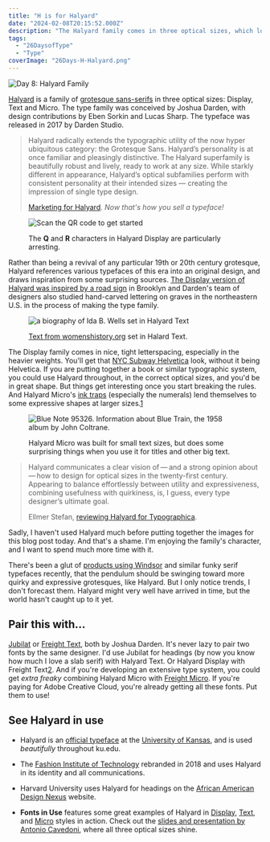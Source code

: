 ```yaml
---
title: "H is for Halyard"
date: "2024-02-08T20:15:52.000Z"
description: "The Halyard family comes in three optical sizes, which look great at every size. Hal, yes!"
tags: 
  - "26DaysofType"
  - "Type"
coverImage: "26Days-H-Halyard.png"
---
```


![Day 8: Halyard Family](images/26Days-H-Halyard-1024x576.png)

[Halyard](https://www.dardenstudio.com/halyard) is a family of [grotesque sans-serifs](https://fonts.google.com/knowledge/glossary/grotesque_neo_grotesque) in three optical sizes: Display, Text and Micro. The type family was conceived by Joshua Darden, with design contributions by Eben Sorkin and Lucas Sharp. The typeface was released in 2017 by Darden Studio.

> Halyard radically extends the typographic utility of the now hyper ubiquitous category: the Grotesque Sans. Halyard’s personality is at once familiar and pleasingly distinctive. The Halyard superfamily is beautifully robust and lively, ready to work at any size. While starkly different in appearance, Halyard’s optical subfamilies perform with consistent personality at their intended sizes — creating the impression of single type design.
> 
> [Marketing for Halyard](https://fonts.adobe.com/fonts/halyard#about-section). _Now that's how you sell a typeface!_

<figure>

![Scan the QR code to get started](images/26Days-H-Halyard-Display-QR-1024x576.png)

<figcaption>

The **Q** and **R** characters in Halyard Display are particularly arresting.

</figcaption>

</figure>

Rather than being a revival of any particular 19th or 20th century grotesque, Halyard references various typefaces of this era into an original design, and draws inspiration from some surprising sources. [The Display version of Halyard was inspired by a road sign](https://eyeondesign.aiga.org/halyard-a-font-family-drawn-for-both-independence-and-harmony/) in Brooklyn and Darden's team of designers also studied hand-carved lettering on graves in the northeastern U.S. in the process of making the type family.

<figure>

![a biography of Ida B. Wells set in Halyard Text](images/26Days-H-Halyard-Text-Ida-1024x576.png)

<figcaption>

[Text from womenshistory.org](https://www.womenshistory.org/education-resources/biographies/ida-b-wells-barnett) set in Halard Text.

</figcaption>

</figure>

The Display family comes in nice, tight letterspacing, especially in the heavier weights. You'll get that [NYC Subway Helvetica](https://mitpress.mit.edu/9780262015486/helvetica-and-the-new-york-city-subway-system/) look, without it being Helvetica. If you are putting together a book or similar typographic system, you could use Halyard throughout, in the correct optical sizes, and you'd be in great shape. But things get interesting once you start breaking the rules. And Halyard Micro's [ink traps](https://fonts.google.com/knowledge/glossary/ink_trap) (especially the numerals) lend themselves to some expressive shapes at larger sizes.[1](#a5411328-f9d2-4c2e-974b-316fee7e432f)

<figure>

![Blue Note 95326. Information about Blue Train, the 1958 album by John Coltrane.](images/26Days-H-Halyard-Micro-Coltrane-1024x576.png)

<figcaption>

Halyard Micro was built for small text sizes, but does some surprising things when you use it for titles and other big text.

</figcaption>

</figure>

> Halyard communicates a clear vision of — and a strong opinion about — how to design for optical sizes in the twenty-first century. Appearing to balance effortlessly between utility and expressiveness, combining usefulness with quirkiness, is, I guess, every type designer’s ultimate goal.
> 
> Ellmer Stefan, [reviewing Halyard for Typographica](https://typographica.org/typeface-reviews/halyard/).

Sadly, I haven't used Halyard much before putting together the images for this blog post today. And that's a shame. I'm enjoying the family's character, and I want to spend much more time with it.

There's been a glut of [products using Windsor](https://www.typewolf.com/windsor) and similar funky serif typefaces recently, that the pendulum should be swinging toward more quirky and expressive grotesques, like Halyard. But I only notice trends, I don't forecast them. Halyard might very well have arrived in time, but the world hasn't caught up to it yet.

## Pair this with...

[Jubilat](https://www.dardenstudio.com/typefaces/jubilat) or [Freight Text](https://freightcollection.com/freight-text/), both by Joshua Darden. It's never lazy to pair two fonts by the same designer. I'd use Jubilat for headings (by now you know how much I love a slab serif) with Halyard Text. Or Halyard Display with Freight Text[2](#03cbd74e-3ca9-48cb-9b1e-72919ddeea2e). And if you're developing an extensive type system, you could get _extra freaky_ combining Halyard Micro with [Freight Micro](https://freightcollection.com/freight-micro/). If you're paying for Adobe Creative Cloud, you're already getting all these fonts. Put them to use!

## See Halyard in use

- Halyard is an [official typeface](https://brand.ku.edu/guidelines/design/typography) at the [University of Kansas](https://ku.edu/), and is used _beautifully_ throughout ku.edu.

- The [Fashion Institute of Technology](https://www.fitnyc.edu/) rebranded in 2018 and uses Halyard in its identity and all communications.

- Harvard University uses Halyard for headings on the [African American Design Nexus](https://aadn.gsd.harvard.edu/) website.

- **Fonts in Use** features some great examples of Halyard in [Display](https://fontsinuse.com/typefaces/45671/halyard-display), [Text](https://fontsinuse.com/typefaces/46366/halyard-text), and [Micro](https://fontsinuse.com/typefaces/46367/halyard-micro) styles in action. Check out the [slides and presentation by Antonio Cavedoni](https://fontsinuse.com/uses/17416/pacioli-presentation-kerning-2017), where all three optical sizes shine.
